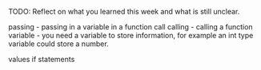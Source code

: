 TODO: Reflect on what you learned this week and what is still unclear.

passing - passing in a variable in a function call
calling - calling a function
variable - you need a variable to store information, for example an int type variable could store a number.

values
if statements
